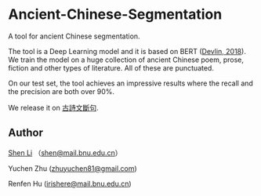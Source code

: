 # Ancient-Chinese-Segmentation
A tool for ancient Chinese segmentation.

The tool is a Deep Learning model and it is based on BERT ([Devlin, 2018](https://arxiv.org/abs/1810.04805)).
We train the model on a huge collection of ancient Chinese poem, prose, fiction and other types of literature.
All of these are punctuated.

On our test set, the tool achieves an impressive results where the recall and the precision are both over 90%.

We release it on [古詩文斷句](http://seg.shenshen.wiki).

## Author
[Shen Li](https://shenshen.wiki) （shen@mail.bnu.edu.cn）

Yuchen Zhu (zhuyuchen81@gmail.com)

Renfen Hu (irishere@mail.bnu.edu.cn)

